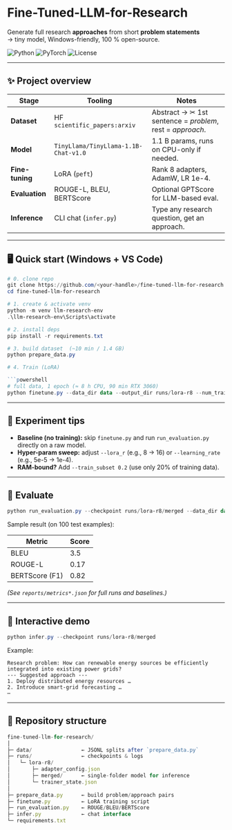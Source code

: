 # Fine-Tuned-LLM-for-Research
Generate full research **approaches** from short **problem statements**  
→ tiny model, Windows-friendly, 100 % open-source.

![Python](https://img.shields.io/badge/Python-3.10-blue)
![PyTorch](https://img.shields.io/badge/PyTorch-2.2-lightgrey)
![License](https://img.shields.io/badge/License-Apache%202.0-green)

---

## ✨ Project overview
| Stage | Tooling | Notes |
|-------|---------|-------|
| **Dataset** | HF `scientific_papers:arxiv` | Abstract → ✂︎ 1st sentence = *problem*, rest = *approach*. |
| **Model** | `TinyLlama/TinyLlama-1.1B-Chat-v1.0` | 1.1 B params, runs on CPU-only if needed. |
| **Fine-tuning** | LoRA (`peft`) | Rank 8 adapters, AdamW, LR 1e-4. |
| **Evaluation** | ROUGE-L, BLEU, BERTScore | Optional GPTScore for LLM-based eval. |
| **Inference** | CLI chat (`infer.py`) | Type any research question, get an approach. |

---

## 🖥️ Quick start (Windows + VS Code)

```powershell
# 0. clone repo
git clone https://github.com/<your-handle>/fine-tuned-llm-for-research.git
cd fine-tuned-llm-for-research

# 1. create & activate venv
python -m venv llm-research-env
.\llm-research-env\Scripts\activate

# 2. install deps
pip install -r requirements.txt

# 3. build dataset  (~10 min / 1.4 GB)
python prepare_data.py

# 4. Train (LoRA)

```powershell
# full data, 1 epoch (≈ 8 h CPU, 90 min RTX 3060)
python finetune.py --data_dir data --output_dir runs/lora-r8 --num_train_epochs 1 --per_device_train_batch_size 2 --gradient_accumulation_steps 8 --learning_rate 5e-5
```

---

## 🧪 Experiment tips

- **Baseline (no training):** skip `finetune.py` and run `run_evaluation.py` directly on a raw model.
- **Hyper-param sweep:** adjust `--lora_r` (e.g., 8 → 16) or `--learning_rate` (e.g., 5e-5 → 1e-4).
- **RAM-bound?** Add `--train_subset 0.2` (use only 20% of training data).

---

## 📏 Evaluate

```powershell
python run_evaluation.py --checkpoint runs/lora-r8/merged --data_dir data --max_new_tokens 256
```

Sample result (on 100 test examples):

| Metric        | Score |
|---------------|-------|
| BLEU          | 3.5   |
| ROUGE-L       | 0.17  |
| BERTScore (F1) | 0.82  |

*(See `reports/metrics*.json` for full runs and baselines.)*

---

## 💬 Interactive demo

```powershell
python infer.py --checkpoint runs/lora-r8/merged
```

Example:

```
Research problem: How can renewable energy sources be efficiently integrated into existing power grids?
--- Suggested approach ---
1. Deploy distributed energy resources …
2. Introduce smart-grid forecasting …
⋯
```

---

## 📂 Repository structure

```typescript
fine-tuned-llm-for-research/
│
├─ data/                ← JSONL splits after `prepare_data.py`
├─ runs/                ← checkpoints & logs
│   └─ lora-r8/
│       ├─ adapter_config.json
│       ├─ merged/      ← single-folder model for inference
│       └─ trainer_state.json
│
├─ prepare_data.py      ← build problem/approach pairs
├─ finetune.py          ← LoRA training script
├─ run_evaluation.py    ← ROUGE/BLEU/BERTScore
├─ infer.py             ← chat interface
└─ requirements.txt
```

